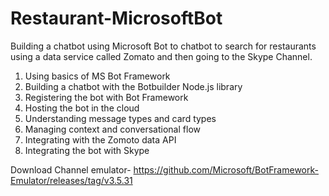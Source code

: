 # Restaurant-MicrosoftBot
Building a chatbot using Microsoft Bot to chatbot to search for restaurants
using a data service called Zomato and then going to the Skype Channel.

1. Using basics of MS Bot Framework
2. Building a chatbot with the Botbuilder Node.js library
3. Registering the bot with Bot Framework
4. Hosting the bot in the cloud
5. Understanding message types and card types
6. Managing context and conversational flow
7. Integrating with the Zomoto data API
8. Integrating the bot with Skype

Download Channel emulator- https://github.com/Microsoft/BotFramework-Emulator/releases/tag/v3.5.31
